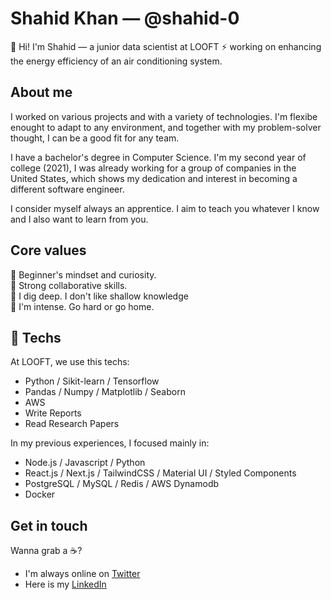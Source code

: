 # Shahid Khan — @shahid-0

👋 Hi! I'm Shahid — a junior data scientist at LOOFT ⚡ working on enhancing the energy efficiency of an air conditioning system.

## About me

I worked on various projects and with a variety of technologies. I'm flexibe enought to adapt to any environment, and together with my problem-solver thought, I can be a good fit for any team.

I have a bachelor's degree in Computer Science. I'm my second year of college (2021), I was already working for a group of companies in the United States, which shows my dedication and interest in becoming a different software engineer.

I consider myself always an apprentice. I aim to teach you whatever I know and I also want to learn from you.


## Core values
:green_apple: Beginner's mindset and curiosity.  
:dancers: Strong collaborative skills.  
:small_red_triangle_down: I dig deep. I don't like shallow knowledge  
:100: I'm intense. Go hard or go home.  

## :hammer: Techs

At LOOFT, we use this techs:

- Python / Sikit-learn / Tensorflow 
- Pandas / Numpy / Matplotlib / Seaborn
- AWS
- Write Reports
- Read Research Papers 

In my previous experiences, I focused mainly in:

- Node.js / Javascript / Python
- React.js / Next.js / TailwindCSS / Material UI / Styled Components
- PostgreSQL / MySQL / Redis / AWS Dynamodb
- Docker

## Get in touch

Wanna grab a :coffee:?

- I'm always online on [Twitter](https://twitter.com/Shahid_50k)
- Here is my [LinkedIn](https://www.linkedin.com/in/shahid-khan-1521a01a5/)
